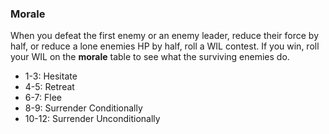 ### Morale

When you defeat the first enemy or an enemy leader, reduce their force by half, or reduce a lone enemies HP by half, roll a WIL contest. If you win, roll your WIL on the **morale** table to see what the surviving enemies do.

- 1-3: Hesitate
- 4-5: Retreat
- 6-7: Flee
- 8-9: Surrender Conditionally
- 10-12: Surrender Unconditionally